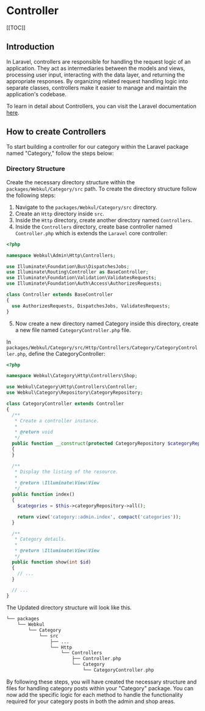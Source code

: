 # Controller

[[TOC]]

## Introduction

In Laravel, controllers are responsible for handling the request logic of an application. They act as intermediaries between the models and views, processing user input, interacting with the data layer, and returning the appropriate responses. By organizing related request handling logic into separate classes, controllers make it easier to manage and maintain the application's codebase.

To learn in detail about Controllers, you can visit the Laravel documentation [here](https://laravel.com/docs/11.x/controllers).

## How to create Controllers

To start building a controller for our category within the Laravel package named "Category," follow the steps below:

### Directory Structure

Create the necessary directory structure within the `packages/Webkul/Category/src` path. To create the directory structure follow the following steps:

1. Navigate to the `packages/Webkul/Category/src` directory.
2. Create an `Http` directory inside `src`.
3. Inside the `Http` directory, create another directory named `Controllers`.
4. Inside the `Controllers` directory, create base controller named `Controller.php` which is extends the `Laravel` core controller:

```php
<?php

namespace Webkul\Admin\Http\Controllers;

use Illuminate\Foundation\Bus\DispatchesJobs;
use Illuminate\Routing\Controller as BaseController;
use Illuminate\Foundation\Validation\ValidatesRequests;
use Illuminate\Foundation\Auth\Access\AuthorizesRequests;

class Controller extends BaseController
{
  use AuthorizesRequests, DispatchesJobs, ValidatesRequests;
}
```

5. Now create a new directory named Category inside this directory, create a new file named `CategoryController.php` file.

In `packages/Webkul/Category/src/Http/Controllers/Category/CategoryController.php`, define the CategoryController:

```php
<?php

namespace Webkul\Category\Http\Controllers\Shop;

use Webkul\Category\Http\Controllers\Controller;
use Webkul\Category\Repository\CategoryRepository;

class CategoryController extends Controller
{
  /**
   * Create a controller instance.
   * 
   * @return void
   */
  public function __construct(protected CategoryRepository $categoryRepository)
  {
  }

  /**
   * Display the listing of the resource.
   * 
   * @return \Illuminate\View\View
   */
  public function index()
  {
    $categories = $this->categoryRepository->all();

    return view('category::admin.index', compact('categories'));
  }

  /**
   * Category details.
   * 
   * @return \Illuminate\View\View
   */
  public function show(int $id) 
  {
    // ...
  }

  // ...
}
```

The Updated directory structure will look like this.

```php
└── packages
    └── Webkul
        └── Category
            └── src
                ├── ...
                └── Http
                    └── Controllers
                        ├── Controller.php
                        └── Category
                            └── CategoryController.php
```

By following these steps, you will have created the necessary structure and files for handling category posts within your "Category" package. You can now add the specific logic for each method to handle the functionality required for your category posts in both the admin and shop areas.